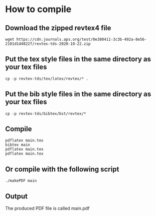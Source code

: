 # How to compile

## Download the zipped revtex4 file
```
wget https://cdn.journals.aps.org/test/0e380411-3c3b-492a-8e56-2101d1d4822f/revtex-tds-2020-10-22.zip
``` 

## Put the tex style files in the same directory as your tex files
```
cp -p revtex-tds/tex/latex/revtex/* .
```

## Put the bib style files in the same directory as your tex files
```
cp -p revtex-tds/bibtex/bst/revtex/*
```

## Compile
```
pdflatex main.tex
bibtex main
pdflatex main.tex
pdflatex main.tex
```

## Or compile with the following script
```
./makePDF main
```

## Output 
The produced PDF file is called main.pdf